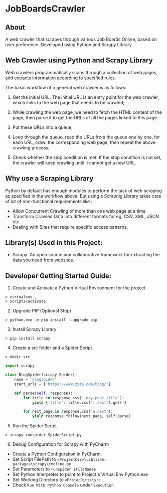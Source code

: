 # JobBoardsCrawler

## About
A web crawler that scrapes through various Job Boards Online, based on user preference. Developed using Python and Scrapy Library

## Web Crawler using Python and Scrapy Library

Web crawlers programmatically scans through a collection of web pages, and extracts information according to specified rules.

The basic workflow of a general web crawler is as follows:

1. Get the initial URL. The initial URL is an entry point for the web crawler, which links to the web page that needs to be crawled;

2. While crawling the web page, we need to fetch the HTML content of the page, then parse it to get the URLs of all the pages linked to this page.

3. Put these URLs into a queue;

4. Loop through the queue, read the URLs from the queue one by one, for each URL, crawl the corresponding web page, then repeat the above crawling process;

5. Check whether the stop condition is met. If the stop condition is not set, the crawler will keep crawling until it cannot get a new URL.

## Why use a Scraping Library

Python by default has enough modules to perform the task of web scraping as specified in the workflow above. But using a Scrapnig Library takes care
of lot of non-functional requirements like :

- Allow Concurrent Crawling of more than one web page at a time
- Transform Crawled Data into different formats for eg. CSV, XML, JSON etc.
- Dealing with Sites that require specific access patterns.

## Library(s) Used in this Project:
 - Scrapy: 
An open source and collaborative framework for extracting the data you need from websites.
   

## Developer Getting Started Guide:

1. Create and Activate a Python Virtual Environment for the project 

```buildoutcfg
> virtualenv .
> Scripts\activate
```

2. Upgrade PIP (Optional Step) 

```buildoutcfg
> python.exe -m pip install --upgrade pip
```

3. Install Scrapy Library

```buildoutcfg
> pip install scrapy
```

4. Create a src folder and a Spider Script
```buildoutcf
> mkdir src
```
``` SpiderScript.py
import scrapy

class BlogSpider(scrapy.Spider):
    name = 'blogspider'
    start_urls = ['https://www.zyte.com/blog/']

    def parse(self, response):
        for title in response.css('.oxy-post-title'):
            yield {'title': title.css('::text').get()}

        for next_page in response.css('a.next'):
            yield response.follow(next_page, self.parse)
```

5. Run the Spider Script

```buildoutcfg
> scrapy runspider SpiderScript.py
```

6. Debug Configuration for Scrapy with PyCharm

-   Create a Python Configuration in PyCharm 
-   Set Script FilePath to ```<ProjectDir>\Lib\site-packages\scrapy\cmdline.py```
-   Set Parameters to ```runspider $FileName$```
-   Set Python Interpreter to point to Project's Virtual Env Python.exe
-   Set Working Directory to ```<ProjecDirt>\src```
-   Check ```Run With Python Console``` under ```Execution```